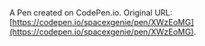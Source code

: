 # 

A Pen created on CodePen.io. Original URL: [https://codepen.io/spacexgenie/pen/XWzEoMG](https://codepen.io/spacexgenie/pen/XWzEoMG).


